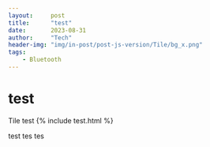 ```yaml
---
layout:     post
title:      "test"
date:       2023-08-31
author:     "Tech"
header-img: "img/in-post/post-js-version/Tile/bg_x.png"
tags:
    - Bluetooth
---
```


#  test

Tile 
test
{% include test.html %}

test
tes
tes
